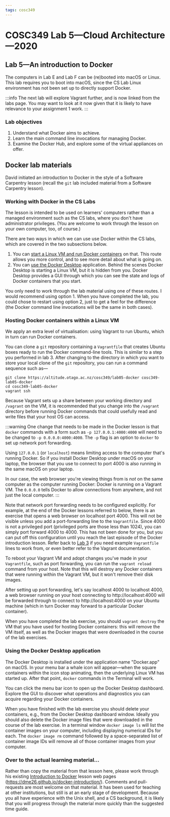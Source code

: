 ```yaml
---
tags: cosc349
---
```

# COSC349 Lab 5—Cloud Architecture—2020
## Lab 5—An introduction to Docker

The computers in Lab E and Lab F can be (re)booted into macOS or Linux. This lab requires you to boot into macOS, since the CS Lab Linux environment has not been set up to directly support Docker.

:::info
The next lab will explore Vagrant further, and is now linked from the labs page. You may want to look at it now given that it is likely to have relevance to your assignment 1 work.
:::

[Lab 3]: /bi1pAIlXT3O4WezjVtqPrA

### Lab objectives

1. Understand what Docker aims to achieve.
2. Learn the main command line invocations for managing Docker.
3. Examine the Docker Hub, and explore some of the virtual appliances on offer.

## Docker lab materials

David initiated an introduction to Docker in the style of a Software Carpentry lesson (recall the `git` lab included material from a Software Carpentry lesson).

### Working with Docker in the CS Labs

The lesson is intended to be used on learners' computers rather than a managed environment such as the CS labs, where you don't have administrator privileges. (You are welcome to work through the lesson on your own computer, too, of course.)

There are two ways in which we can use use Docker within the CS labs, which are covered in the two subsections below.
1. You can [start a Linux VM and run Docker containers](#Hosting-Docker-containers-within-a-Linux-VM) on that. This route allows you more control, and to see more detail about what is going on.
2. You can [use the Docker Desktop](#Using-the-Docker-Desktop-application) application. Behind the scenes Docker Desktop is starting a Linux VM, but it is hidden from you. Docker Desktop provides a GUI through which you can see the state and logs of Docker containers that you start.

You only need to work through the lab material using one of these routes. I would recommend using option 1. When you have completed the lab, you could chose to restart using option 2, just to get a feel for the difference (the Docker command line invocations will be the same in both cases).

### Hosting Docker containers within a Linux VM

We apply an extra level of virtualisation: using Vagrant to run Ubuntu, which in turn can run Docker containers.

You can clone a `git` repository containing a `Vagrantfile` that creates Ubuntu boxes ready to run the Docker command-line tools. This is similar to a step you performed in lab 3. After changing to the directory in which you want to store your local clone of the `git` repository, you can run a command sequence such as—
```
git clone https://altitude.otago.ac.nz/cosc349/lab05-docker cosc349-lab05-docker
cd cosc349-lab05-docker
vagrant ssh
```

Because Vagrant sets up a share between your working directory and `/vagrant` on the VM, it is recommended that you change into the `/vagrant` directory before running Docker commands that could usefully read and write files that your host OS can access.

:::warning
One change that needs to be made in the Docker lesson is that `docker` commands with a form such as `-p 127.0.0.1:4000:4000` will need to be changed to `-p 0.0.0.0:4000:4000`. The `-p` flag is an option to `docker` to set up network port forwarding.

Using `127.0.0.1` (or `localhost`) means limiting access to the computer that's running Docker. So if you install Docker Desktop under macOS on your laptop, the browser that you use to connect to port 4000 is also running in the same macOS on your laptop. 

In our case, the web browser you're viewing things from is _not_ on the same computer as the computer running Docker: Docker is running on a Vagrant VM. The `0.0.0.0` tells Docker to allow connections from anywhere, and not just the local computer.
:::

Note that network port forwarding needs to be configured explicitly. For example, at the end of the Docker lessons referred to below, there is an exercise that opens a web browser on localhost port 4000. This will not be visible unless you add a port-forwarding line to the `Vagrantfile`. Since 4000 is not a privileged port (privileged ports are those less than 1024), you can simply port forward 4000 to 4000. This has not been done for you, but you can put off this configuration until you reach the last episode of the Docker introduction lesson. Refer back to [Lab 3] if you need example `Vagrantfile` lines to work from, or even better refer to the Vagrant documentation.

To reboot your Vagrant VM and adopt changes you've made in your `Vagrantfile`, such as port forwarding, you can run the `vagrant reload` command from your host. Note that this will destroy any Docker containers that were running within the Vagrant VM, but it won't remove their disk images.

After setting up port forwarding, let's say localhost 4000 to localhost 4000, a web browser running on your host connecting to http://localhost:4000 will be forwarded through to connect to http://localhost:4000 on your Ubuntu machine (which in turn Docker may forward to a particular Docker container).

When you have completed the lab exercise, you should `vagrant destroy` the VM that you have used for hosting Docker containers: this will remove the VM itself, as well as the Docker images that were downloaded in the course of the lab exercises.

### Using the Docker Desktop application

The Docker Desktop is installed under the application name "Docker.app" on macOS. In your menu bar a whale icon will appear—when the square containers within the icon stop animating, then the underlying Linux VM has started up. After that point, `docker` commands in the Terminal will work.

You can click the menu bar icon to open up the Docker Desktop dashboard. Explore the GUI to discover what operations and diagnostics you can acquire regarding your Docker containers.

When you have finished with the lab exercise you should delete your containers, e.g., from the Docker Desktop dashboard window. Ideally you should also delete the Docker image files that were downloaded in the course of the lab exercise. In a terminal window `docker image ls` will list the container images on your computer, including displaying numerical IDs for each. The `docker image rm` command followed by a space-separated list of container image IDs will remove all of those container images from your computer.

### Over to the actual learning material...

Rather than copy the material from that lesson here, please work through his existing [Introduction to Docker](https://dme26.github.io/docker-introduction/) lesson web pages (https://dme26.github.io/docker-introduction/). Comments and pull-requests are most welcome on that material. It has been used for teaching at other institutions, but still is at an early stage of development. Because you all have experience with the Unix shell, and a CS background, it is likely that you will progress through the material more quickly than the suggested time guide.